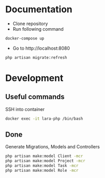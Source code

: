 # Documentation
- Clone repository
- Run following command
```bash
docker-compose up
```
- Go to http://localhost:8080

```bash
php artisan migrate:refresh
```

# Development
## Useful commands
SSH into container
```bash
docker exec -it lara-php /bin/bash
```

## Done
Generate Migrations, Models and Controllers
```bash
php artisan make:model Client -mcr
php artisan make:model Project -mcr
php artisan make:model Task -mcr
php artisan make:model Role -mcr
```
